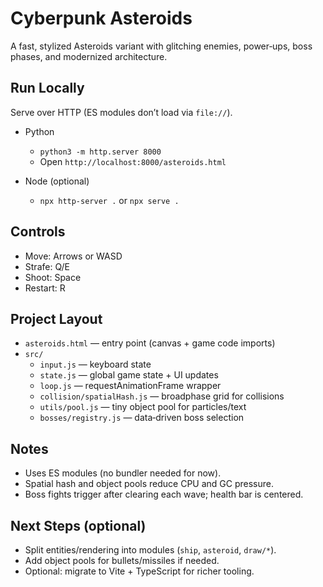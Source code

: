 Cyberpunk Asteroids
===================

A fast, stylized Asteroids variant with glitching enemies, power‑ups, boss phases, and modernized architecture.

Run Locally
-----------

Serve over HTTP (ES modules don’t load via `file://`).

- Python
  - `python3 -m http.server 8000`
  - Open `http://localhost:8000/asteroids.html`

- Node (optional)
  - `npx http-server .` or `npx serve .`

Controls
--------

- Move: Arrows or WASD
- Strafe: Q/E
- Shoot: Space
- Restart: R

Project Layout
--------------

- `asteroids.html` — entry point (canvas + game code imports)
- `src/`
  - `input.js` — keyboard state
  - `state.js` — global game state + UI updates
  - `loop.js` — requestAnimationFrame wrapper
  - `collision/spatialHash.js` — broadphase grid for collisions
  - `utils/pool.js` — tiny object pool for particles/text
  - `bosses/registry.js` — data‑driven boss selection

Notes
-----

- Uses ES modules (no bundler needed for now).
- Spatial hash and object pools reduce CPU and GC pressure.
- Boss fights trigger after clearing each wave; health bar is centered.

Next Steps (optional)
---------------------

- Split entities/rendering into modules (`ship`, `asteroid`, `draw/*`).
- Add object pools for bullets/missiles if needed.
- Optional: migrate to Vite + TypeScript for richer tooling.


